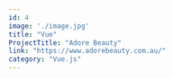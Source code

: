 ```yaml
---
id: 4
image: './image.jpg'
title: "Vue"
ProjectTitle: "Adore Beauty"
link: "https://www.adorebeauty.com.au/"
category: "Vue.js"
---
```

